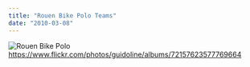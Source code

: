 ```yaml
---
title: "Rouen Bike Polo Teams"
date: "2010-03-08"
---
```


![](images/rbp20.jpg "Rouen Bike Polo ")  
<https://www.flickr.com/photos/guidoline/albums/72157623577769664>
